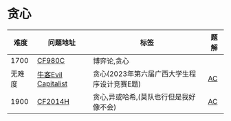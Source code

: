 # 贪心

| 难度 | 问题地址                                                  | 标签 | 题解 |
| ---- | --------------------------------------------------------- | ---- | ---- |
| 1700 | [CF980C](https://codeforces.com/problemset/problem/980/C) | 博弈论,贪心 |      |
| 无难度| [牛客Evil Capitalist](https://ac.nowcoder.com/acm/contest/104982/E)|贪心(2023年第六届广西大学生程序设计竞赛E题)|[AC](https://github.com/BlackCat-cat/Algorithm-Question-Sheet/blob/AC%E4%BB%A3%E7%A0%81/Evil_Capitalist.cpp)|
|1900|[CF2014H](https://codeforces.com/problemset/problem/2014/H)|贪心,异或哈希,(莫队也行但是我好像不会)|[AC](https://github.com/BlackCat-cat/Algorithm-Question-Sheet/blob/AC%E4%BB%A3%E7%A0%81/RobinHoodArchery.cpp)|


